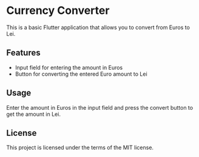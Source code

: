 # Currency Converter

This is a basic Flutter application that allows you to convert from Euros to Lei.

## Features

- Input field for entering the amount in Euros
- Button for converting the entered Euro amount to Lei

## Usage

Enter the amount in Euros in the input field and press the convert button to get the amount in Lei.

## License
This project is licensed under the terms of the MIT license.